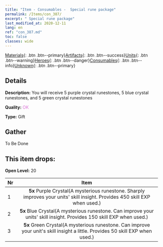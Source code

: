 ```yaml
---
title: "Item - Consumables -  Special rune package"
permalink: /Items/con_387/
excerpt: " Special rune package"
last_modified_at: 2020-12-11
lang: en
ref: "con_387.md"
toc: false
classes: wide
---
```

 [Materials](/Items/){: .btn .btn--primary}[Artifacts](/Items/Artifacts/){: .btn .btn--success}[Units](/Items/Units/){: .btn .btn--warning}[Heroes](/Items/Heroes/){: .btn .btn--danger}[Consumables](/Items/Consumables/){: .btn .btn--info}[Unknown](/Items/Unknown/){: .btn .btn--primary}

## Details
 **Description:** You will receive 5 purple crystal runestones, 5 blue crystal runestones, and 5 green crystal runestones

 **Quality:** <span style="color: #DA70D6">OK</span>

 **Type:** Gift

## Gather

  To Be Done

## This item drops:

 **Open Level:** 20

  | Nr |      Item    |
  |:---|:------------:|
  | 1 |  **5x** Purple Crystal(A mysterious runestone. Sharply improves your units' skill insight. Provides 450 skill EXP when used.) | 
  | 2 |  **5x** Blue Crystal(A mysterious runestone. Can improve your units' skill insight. Provides 150 skill EXP when used.) | 
  | 3 |  **5x** Green Crystal(A mysterious runestone. Can improve your unit's skill insight a little. Provides 50 skill EXP when used.) | 
